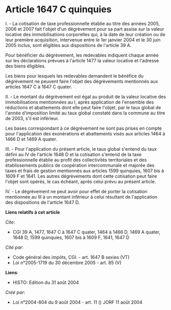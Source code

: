 # Article 1647 C quinquies

I. - La cotisation de taxe professionnelle établie au titre des années 2005, 2006 et 2007 fait l'objet d'un dégrèvement pour
sa part assise sur la valeur locative des immobilisations corporelles qui, à la date de leur création ou de leur première
acquisition, intervenue entre le 1er janvier 2004 et le 30 juin 2005 inclus, sont éligibles aux dispositions de l'article 39
A.

Pour bénéficier du dégrèvement, les redevables indiquent chaque année sur les déclarations prévues à l'article 1477 la valeur
locative et l'adresse des biens éligibles.

Les biens pour lesquels les redevables demandent le bénéfice du dégrèvement ne peuvent faire l'objet des dégrèvements
mentionnés aux articles 1647 C à 1647 C quater.

II. - Le montant du dégrèvement est égal au produit de la valeur locative des immobilisations mentionnées au I, après
application de l'ensemble des réductions et abattements dont elle peut faire l'objet, par le taux global de l'année
d'imposition limité au taux global constaté dans la commune au titre de 2003, s'il est inférieur.

Les bases correspondant à ce dégrèvement ne sont pas prises en compte pour l'application des exonérations et abattements
visés aux articles 1464 à 1466 D et 1469 A quater.

III. - Pour l'application du présent article, le taux global s'entend du taux défini au IV de l'article 1648 D et la
cotisation s'entend de la taxe professionnelle établie au profit des collectivités territoriales et des établissements
publics de coopération intercommunale et majorée des taxes et frais de gestion mentionnés aux articles 1599 quinquies, 1607
bis à 1609 F et 1641. Les autres dégrèvements dont cette cotisation peut faire l'objet sont opérés, le cas échéant, après
celui prévu au présent article.

IV. - Le dégrèvement ne peut avoir pour effet de porter la cotisation mentionnée au III à un montant inférieur à celui
résultant de l'application des dispositions de l'article 1647 D.

**Liens relatifs à cet article**

_Cite_:

  - CGI 39 A, 1477, 1647 C à 1647 C quater, 1464 à 1466 D, 1469 A quater, 1648 D, 1599 quinquies, 1607 bis à 1609 F, 1641, 1647 D

_Cité par_:

  - Code général des impôts, CGI. - art. 1647 B sexies (VT)
  - Loi n°2005-1719 du 30 décembre 2005 - art. 85 (V)

**Liens**:

  - HISTO: Edition du 31 août 2004

_Créé par_:

  - Loi n°2004-804 du 9 août 2004 - art. 11 () JORF 11 août 2004
